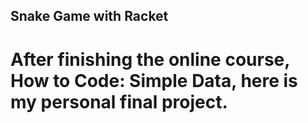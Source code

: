 ## Snake Game with Racket

# After finishing the online course, How to Code: Simple Data, here is my personal final project.
